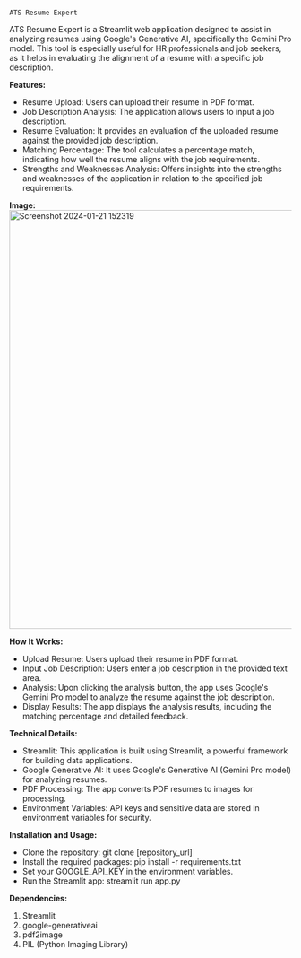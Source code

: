                                                                              ATS Resume Expert

ATS Resume Expert is a Streamlit web application designed to assist in analyzing resumes using Google's Generative AI, specifically the Gemini Pro model. This tool is especially useful for HR professionals and job seekers, as it helps in evaluating the alignment of a resume with a specific job description.

**Features:**
-  Resume Upload: Users can upload their resume in PDF format.
-  Job Description Analysis: The application allows users to input a job description.
-  Resume Evaluation: It provides an evaluation of the uploaded resume against the provided job description.
-  Matching Percentage: The tool calculates a percentage match, indicating how well the resume aligns with the job requirements.
-  Strengths and Weaknesses Analysis: Offers insights into the strengths and weaknesses of the application in relation to the specified job requirements.


**Image:**
<img width="747" alt="Screenshot 2024-01-21 152319" src="https://github.com/VarsaGupta/ATS-Tracking-LLM-Project-With-Gemini-Pro/assets/125072517/2e797d35-83ae-4e64-95af-1e13d5d8bdfa">


**How It Works:**
-  Upload Resume: Users upload their resume in PDF format.
- Input Job Description: Users enter a job description in the provided text area.
-  Analysis: Upon clicking the analysis button, the app uses Google's Gemini Pro model to analyze the resume against the job description.
- Display Results: The app displays the analysis results, including the matching percentage and detailed feedback.


**Technical Details:**
-  Streamlit: This application is built using Streamlit, a powerful framework for building data applications.
- Google Generative AI: It uses Google's Generative AI (Gemini  Pro model) for analyzing resumes.
- PDF Processing: The app converts PDF resumes to images for processing.
- Environment Variables: API keys and sensitive data are stored in environment variables for security.

**Installation and Usage:**

- Clone the repository:
   git clone [repository_url]
- Install the required packages:
   pip install -r requirements.txt
- Set your GOOGLE_API_KEY in the environment variables.
-  Run the Streamlit app:
   streamlit run app.py

**Dependencies:**
1. Streamlit
2. google-generativeai
3. pdf2image
4. PIL (Python Imaging Library)   

